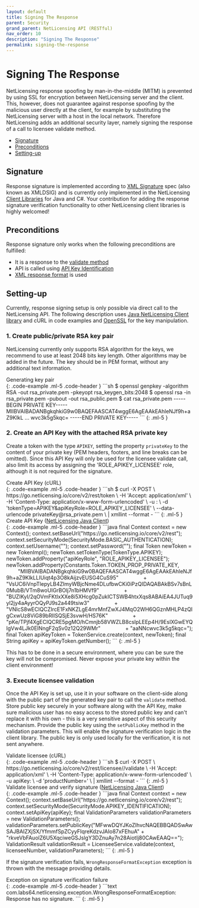 ```yaml
---
layout: default
title: Signing The Response
parent: Security
grand_parent: NetLicensing API (RESTful)
nav_order: 10
description: "Signing The Response"
permalink: signing-the-response
---
```


Signing The Response
====================

NetLicensing response spoofing by man-in-the-middle (MITM) is prevented by using SSL for encryption between NetLicensing server and the client.
This, however, does not guarantee against response spoofing by the malicious user directly at the client, for example by substituting the
NetLicensing server with a host in the local network. Therefore NetLicensing adds an additional security layer, namely signing the response
of a call to licensee validate method.

-   [Signature](#signature)
-   [Preconditions](#preconditions)
-   [Setting-up](#setting-up)

Signature
---------

Response signature is implemented according to [XML Signature](https://www.w3.org/TR/xmldsig-core/) spec (also known as XMLDSIG) and is currently
only implemented in the NetLicensing [Client Libraries](client-libraries) for Java and C#. Your contribution for adding the response signature verification
functionality to other NetLicensing client libraries is highly welcomed!

Preconditions
-------------

Response signature only works when the following preconditions are fulfilled:
* It is a response to the [validate method](licensee-services#validate-licensee)
* API is called using [API Key Identification](security#api-key-identification)
* [XML response format](restful-api#response) is used

Setting-up
----------
Currently, response signing setup is only possible via direct call to the NetLicensing API. The following description uses
[Java NetLicensing Client library](client-libraries) and cURL in code examples and [OpenSSL](https://www.openssl.org/) for the key manipulation.

### 1. Create public/private RSA key pair
NetLicensing currently only supports RSA algorithm for the keys, we recommend to use at least 2048 bits key length. Other algorithms may
be added in the future. The key should be in PEM format, without any additional text information.

<div>Generating key pair</div>
{: .code-example .ml-5 .code-header }
```sh
$ openssl genpkey -algorithm RSA -out rsa_private.pem -pkeyopt rsa_keygen_bits:2048
$ openssl rsa -in rsa_private.pem -pubout -out rsa_public.pem
$ cat rsa_private.pem
-----BEGIN PRIVATE KEY-----
MIIBVAIBADANBgkqhkiG9w0BAQEFAASCAT4wggE6AgEAAkEAhleNJf9h+aZ9KlkL
...
wvc3k5g5kqc=
-----END PRIVATE KEY-----
```
{: .ml-5 }

### 2. Create an API Key with the attached RSA private key

Create a token with the type `APIKEY`, setting the property `privateKey` to the content of your private key (PEM headers, footers,
and line breaks can be omitted). Since this API Key will only be used for the licensee validate call, also limit its access
by assigning the 'ROLE_APIKEY_LICENSEE' role, although it is not required for the signature.

<div>Create API Key (cURL)</div>
{: .code-example .ml-5 .code-header }
```sh
$ curl -X POST \
  https://go.netlicensing.io/core/v2/rest/token \
  -H 'Accept: application/xml' \
  -H 'Content-Type: application/x-www-form-urlencoded' \
  -u <username>:<password> \
  -d 'tokenType=APIKEY&apiKeyRole=ROLE_APIKEY_LICENSEE' \
  --data-urlencode privateKey@rsa_private.pem \
  | xmllint --format -
```
{: .ml-5 }

<div>Create API Key (<a href="https://github.com/Labs64/NetLicensingClient-java" target="_blank">NetLicensing Java Client</a>)</div>
{: .code-example .ml-5 .code-header }
```java
final Context context = new Context();
context.setBaseUrl("https://go.netlicensing.io/core/v2/rest");
context.setSecurityMode(SecurityMode.BASIC_AUTHENTICATION);
context.setUsername("<username>");
context.setPassword("<password>");
final Token newToken = new TokenImpl();
newToken.setTokenType(TokenType.APIKEY);
newToken.addProperty("apiKeyRole", "ROLE_APIKEY_LICENSEE");
newToken.addProperty(Constants.Token.TOKEN_PROP_PRIVATE_KEY,
        "MIIBVAIBADANBgkqhkiG9w0BAQEFAASCAT4wggE6AgEAAkEAhleNJf9h+aZ9KlkLLIUiqt4p3O8kAijzvEUSG4CuS95"
                + "VsUC6iVnpTlepyLB4ZImyWBjcNme4DLufbwCKi0iPzQIDAQABAkBSv7sBnL0MubB/VTm8woUIGrBOlj7n1bHMVf9"
                + "BUZIKyI/2qOVmFKtlxXXe8i5XHcg0pZukICTSWB4htxXqs8ABAiEA4JUTuq9yl2jy4aAyyrOQyPJ9s2a449tsiw3"
                + "VNIcS8wECIQCZIrcE1FxNKZLgE4mrMnfZwXJ4MqO2WH6QGznMHLP4zQIgCxwUz8ViG89bRIISQSjE3svwH/HS76K"
                + "pKe/TPjf4XgECIQCRE5pgMO/hCmnjb58VWZLB8csIpLEEp4H/9EslXGwEYQIgVw4LJk0EINngF2qSv0z12Q29WMr"
                + "aaNNcwvc3k5g5kqc=");
final Token apiKeyToken = TokenService.create(context, newToken);
final String apiKey = apiKeyToken.getNumber();
```
{: .ml-5 }

This has to be done in a secure environment, where you can be sure the key will not be compromised. Never expose your private
key within the client environment!

### 3. Execute licensee validation

Once the API Key is set up, use it in your software on the client-side along with the public part of the generated key pair to
call the `validate` method. Store public key
securely in your software along with the API Key, make sure malicious user has no easy access to the stored public key and can't
replace it with his own - this is a very sensitive aspect of this security mechanism. Provide the public key using the `setPublicKey`
method in the validation parameters. This will enable the signature verification logic in the client library. The public key is
only used locally for the verification, it is not sent anywhere.

<div>Validate licensee (cURL)</div>
{: .code-example .ml-5 .code-header }
```sh
$ curl -X POST \
  https://go.netlicensing.io/core/v2/rest/licensee/<licensee>/validate \
  -H 'Accept: application/xml' \
  -H 'Content-Type: application/x-www-form-urlencoded' \
  -u apiKey:<tokenNumber> \
  -d 'productNumber=<productNumber>' \
  | xmllint --format -
```
{: .ml-5 }

<div>Validate licensee and verify signature (<a href="https://github.com/Labs64/NetLicensingClient-java" target="_blank">NetLicensing Java Client</a>)</div>
{: .code-example .ml-5 .code-header }
```java
final Context context = new Context();
context.setBaseUrl("https://go.netlicensing.io/core/v2/rest");
context.setSecurityMode(SecurityMode.APIKEY_IDENTIFICATION);
context.setApiKey(apiKey);
final ValidationParameters validationParameters = new ValidationParameters();
validationParameters.setPublicKey("MFwwDQYJKoZIhvcNAQEBBQADSwAwSAJBAIZXjSX/YfmmfSpZCyyFIqreKdzvJAIo87xFEhuA"
        + "rkveVbFAuolZ6U5XqciweGSJslgY3DZnuAy7n28AiotIj80CAwEAAQ==");
ValidationResult validationResult = LicenseeService.validate(context, licenseeNumber, validationParameters);
```
{: .ml-5 }

If the signature verification fails, `WrongResponseFormatException` exception is thrown with the message providing details.

<div>Exception on signature verification failure</div>
{: .code-example .ml-5 .code-header }
```text
com.labs64.netlicensing.exception.WrongResponseFormatException: Response has no signature.
```
{: .ml-5 }
